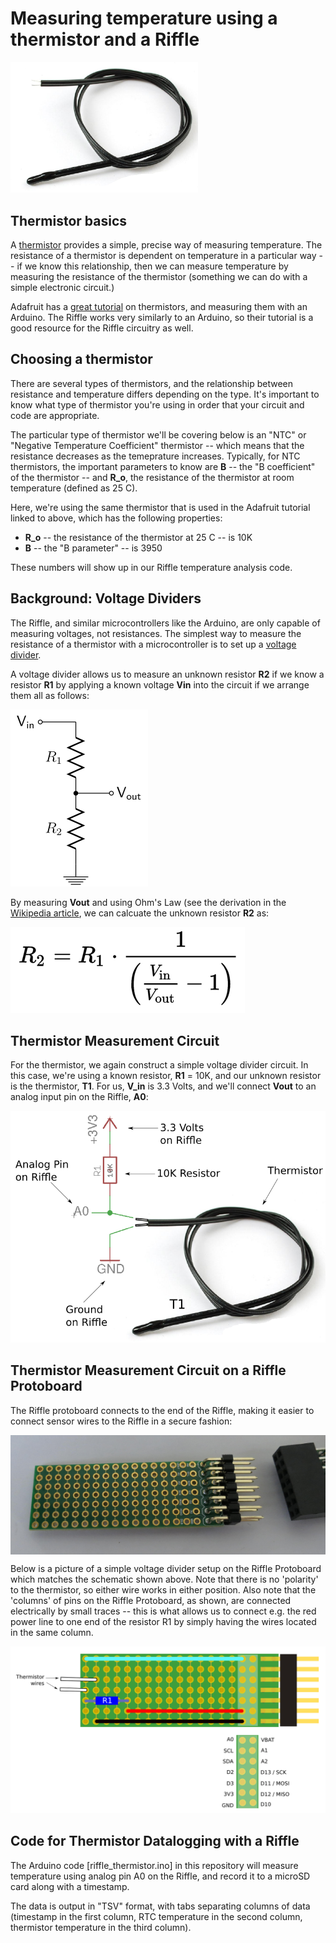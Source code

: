 # Measuring temperature using a thermistor and a Riffle

<img src="pics/thermistor_single.png" width=300>

## Thermistor basics

A [thermistor](https://en.wikipedia.org/wiki/Thermistor) provides a simple, precise way of measuring temperature.  The resistance of a thermistor is dependent on temperature in a particular way -- if we know this relationship, then we can measure temperature by measuring the resistance of the thermistor (something we can do with a simple electronic circuit.)

Adafruit has a [great tutorial](https://learn.adafruit.com/thermistor/overview) on thermistors, and measuring them with an Arduino.  The Riffle works very similarly to an Arduino, so their tutorial is a good resource for the Riffle circuitry as well. 

## Choosing a thermistor

There are several types of thermistors, and the relationship between resistance and temperature differs depending on the type.  It's important to know what type of thermistor you're using in order that your circuit and code are appropriate. 

The particular type of thermistor we'll be covering below is an "NTC" or "Negative Temperature Coefficient" thermistor -- which means that the resistance decreases as the temeprature increases.  Typically, for NTC thermistors, the important parameters to know are **B** -- the "B coefficient" of the thermistor -- and **R_o**, the resistance of the thermistor at room temperature (defined as 25 C).  

Here, we're using the same thermistor that is used in the Adafruit tutorial linked to above, which has the following properties: 

- **R_o** -- the resistance of the thermistor at 25 C -- is 10K
- **B** -- the "B parameter" -- is 3950

These numbers will show up in our Riffle temperature analysis code.

## Background: Voltage Dividers

The Riffle, and similar microcontrollers like the Arduino, are only capable of measuring voltages, not resistances. The simplest way to measure the resistance of a thermistor with a microcontroller is to set up a [voltage divider](https://en.wikipedia.org/wiki/Voltage_divider).

A voltage divider allows us to measure an unknown resistor **R2** if we know a resistor **R1** by applying a known voltage **Vin** into the circuit if we arrange them all as follows:

<img src="pics/divider.png">

By measuring **Vout** and using Ohm's Law (see the derivation in the [Wikipedia article](https://en.wikipedia.org/wiki/Voltage_divider), we can calcuate the unknown resistor **R2** as:

<img src="pics/result.png">

## Thermistor Measurement Circuit

For the thermistor, we again construct a simple voltage divider circuit.  In this case, we're using a known resistor, **R1** = 10K, and our unknown resistor is the thermistor, **T1**.  For us, **V_in** is 3.3 Volts, and we'll connect **Vout** to an analog input pin on the Riffle, **A0**:


<img src="pics/thermistor_schem_6.png">

## Thermistor Measurement Circuit on a Riffle Protoboard

The Riffle protoboard connects to the end of the Riffle, making it easier to connect sensor wires to the Riffle in a secure fashion:

<img src = "pics/proto.png" align = center >

Below is a picture of a simple voltage divider setup on the Riffle Protoboard which matches the schematic shown above.  Note that there is no 'polarity' to the thermistor, so either wire works in either position.  Also note that the 'columns' of pins on the Riffle Protoboard, as shown, are connected electrically by small traces -- this is what allows us to connect e.g. the red power line to one end of the resistor R1 by simply having the wires located in the same column.  

<img src="pics/thermistor_proto.png">

## Code for Thermistor Datalogging with a Riffle

The Arduino code [riffle_thermistor.ino] in this repository will measure temperature using analog pin A0 on the Riffle, and record it to a microSD card along with a timestamp. 

The data is output in "TSV" format, with tabs separating columns of data (timestamp in the first column, RTC temperature in the second column, thermistor temperature in the third column).



